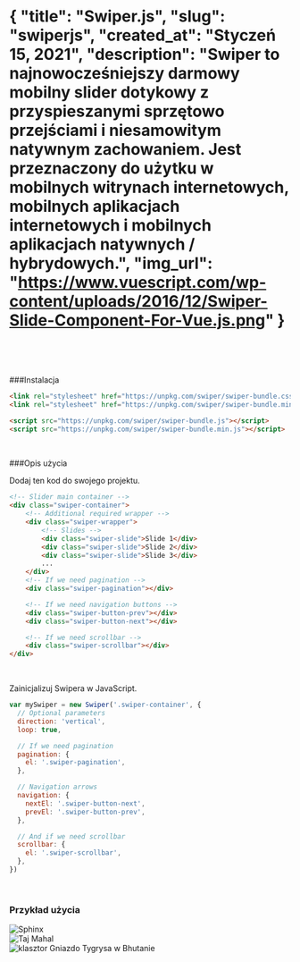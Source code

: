 {
"title": "Swiper.js",
"slug": "swiperjs",
"created_at": "Styczeń 15, 2021",
"description": "Swiper to najnowocześniejszy darmowy mobilny slider dotykowy z przyspieszanymi sprzętowo przejściami i niesamowitym natywnym zachowaniem. Jest przeznaczony do użytku w mobilnych witrynach internetowych, mobilnych aplikacjach internetowych i mobilnych aplikacjach natywnych / hybrydowych.",
"img_url": "https://www.vuescript.com/wp-content/uploads/2016/12/Swiper-Slide-Component-For-Vue.js.png"
}
===
&nbsp;

&nbsp;

###Instalacja

```html
<link rel="stylesheet" href="https://unpkg.com/swiper/swiper-bundle.css">
<link rel="stylesheet" href="https://unpkg.com/swiper/swiper-bundle.min.css">

<script src="https://unpkg.com/swiper/swiper-bundle.js"></script>
<script src="https://unpkg.com/swiper/swiper-bundle.min.js"></script>
```

&nbsp;

###Opis użycia

Dodaj ten kod do swojego projektu.

```html
<!-- Slider main container -->
<div class="swiper-container">
    <!-- Additional required wrapper -->
    <div class="swiper-wrapper">
        <!-- Slides -->
        <div class="swiper-slide">Slide 1</div>
        <div class="swiper-slide">Slide 2</div>
        <div class="swiper-slide">Slide 3</div>
        ...
    </div>
    <!-- If we need pagination -->
    <div class="swiper-pagination"></div>

    <!-- If we need navigation buttons -->
    <div class="swiper-button-prev"></div>
    <div class="swiper-button-next"></div>

    <!-- If we need scrollbar -->
    <div class="swiper-scrollbar"></div>
</div>
```
&nbsp;

Zainicjalizuj Swipera w JavaScript.

```javascript
var mySwiper = new Swiper('.swiper-container', {
  // Optional parameters
  direction: 'vertical',
  loop: true,

  // If we need pagination
  pagination: {
    el: '.swiper-pagination',
  },

  // Navigation arrows
  navigation: {
    nextEl: '.swiper-button-next',
    prevEl: '.swiper-button-prev',
  },

  // And if we need scrollbar
  scrollbar: {
    el: '.swiper-scrollbar',
  },
})
```

&nbsp;

### Przykład użycia

<div class="swiper-container">
    <div class="swiper-wrapper">
        <div class="swiper-slide"><img src="https://s3.amazonaws.com/iexplore_web/images/assets/000/002/690/original/spinx_-_Roderick_Eime.jpg?1439577916" alt="Sphinx"/></div>
        <div class="swiper-slide"><img src="https://cdn1.matadornetwork.com/blogs/1/2018/02/Taj-Mahal.jpg" alt="Taj Mahal"/></div>        
<div class="swiper-slide"><img src="https://www.bhutanpeacefultour.com/wp-content/uploads/2019/02/Paro-Taktsang-1.jpg" alt="klasztor Gniazdo Tygrysa w Bhutanie"/></div>
    </div>
    <div class="swiper-pagination"></div>
    <div class="swiper-button-prev"></div>
    <div class="swiper-button-next"></div>
</div>
